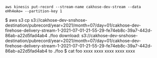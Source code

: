 

```
aws kinesis put-record --stream-name cakhose-dev-stream --data  eHh4eAo= --partition-key 1
```

$ aws s3 cp s3://cakhose-dev-snshose-destination/pubrecord/year=2021/month=07/day=01/cakhose-dev-firehose-delivery-stream-1-2021-07-01-21-55-29-fe74eb8c-39a7-442d-86ab-a22d5fad4ab4 ./foo
download: s3://cakhose-dev-snshose-destination/pubrecord/year=2021/month=07/day=01/cakhose-dev-firehose-delivery-stream-1-2021-07-01-21-55-29-fe74eb8c-39a7-442d-86ab-a22d5fad4ab4 to ./foo
$ cat foo
xxxx
xxxx
xxxx
xxxx
xxxx
